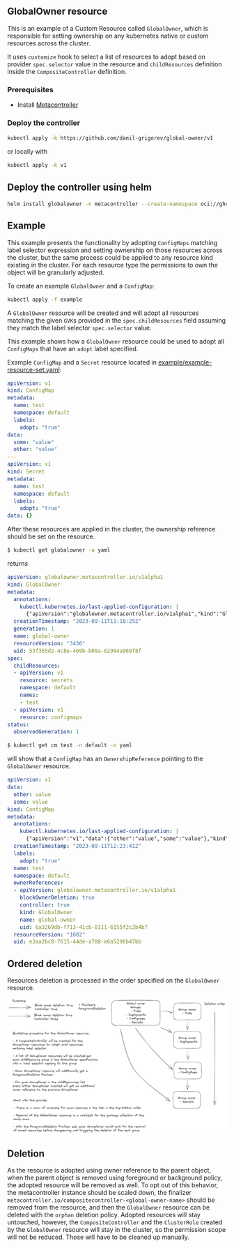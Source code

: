 ## GlobalOwner resource

This is an example of a Custom Resource called `GlobalOwner`, which is responsible for setting ownership on any kubernetes native or custom resources across the cluster.

It uses `customize` hook to select a list of resources to adopt based on provider `spec.selector` value in the resource and `childResources` definition inside the `CompositeController` definition.

### Prerequisites

* Install [Metacontroller](https://github.com/metacontroller/metacontroller)

### Deploy the controller

```sh
kubectl apply -k https://github.com/danil-grigorev/global-owner/v1
```

or locally with
```sh
kubectl apply -k v1
```

## Deploy the controller using helm

```sh
helm install globalowner -n metacontroller --create-namespace oci://ghcr.io/danil-grigorev/global-owner --version=v0.4.0
```

## Example

This example presents the functionality by adopting `ConfigMaps` matching label selector expression and setting ownership on those resources across the cluster, but the same process could be applied to any resource kind existing in the cluster. For each resource type the permissions to own the object will be granularly adjusted.

To create an example `GlobalOwner` and a `ConfigMap`:

```sh
kubectl apply -f example
```

A `GlobalOwner` resource will be created and will adopt all resources matching the given `GVK`s provided in the `spec.childResources` field assuming they match the label selector `spec.selector` value.

This example shows how a `GlobalOwner` resource could be used to adopt all `ConfigMaps` that have an `adopt` label specified.

Example `ConfigMap` and a `Secret` resource located in [example/example-resource-set.yaml](./example/example-resource-set.yaml):
```yaml
apiVersion: v1
kind: ConfigMap
metadata:
  name: test
  namespace: default
  labels:
    adopt: "true"
data:
  some: "value"
  other: "value"
---
apiVersion: v1
kind: Secret
metadata:
  name: test
  namespace: default
  labels:
    adopt: "true"
data: {}
```

After these resources are applied in the cluster, the ownership reference should be set on the resource.

```bash
$ kubectl get globalowner -o yaml
```
returns

```yaml
apiVersion: globalowner.metacontroller.io/v1alpha1
kind: GlobalOwner
metadata:
  annotations:
    kubectl.kubernetes.io/last-applied-configuration: |
      {"apiVersion":"globalowner.metacontroller.io/v1alpha1","kind":"GlobalOwner","metadata":{"annotations":{},"name":"global-owner"},"spec":{"selector":{"matchExpressions":[{"key":"skip","operator":"DoesNotExist"}]}}}
  creationTimestamp: "2023-09-11T11:18:25Z"
  generation: 1
  name: global-owner
  resourceVersion: "3436"
  uid: 53f365d2-4c8e-469b-b09a-62994a968f8f
spec:
  childResources:
  - apiVersion: v1
    resource: secrets
    namespace: default
    names:
    - test
  - apiVersion: v1
    resource: configmaps
status:
  observedGeneration: 1
```

```bash
$ kubectl get cm test -n default -o yaml
```
will show that a `ConfigMap` has an `OwnershipReference` pointing to the `GlobalOwner` resource.

```yaml
apiVersion: v1
data:
  other: value
  some: value
kind: ConfigMap
metadata:
  annotations:
    kubectl.kubernetes.io/last-applied-configuration: |
      {"apiVersion":"v1","data":{"other":"value","some":"value"},"kind":"ConfigMap","metadata":{"annotations":{},"labels":{"adopt":"true"},"name":"test","namespace":"default"}}
  creationTimestamp: "2023-09-11T12:23:41Z"
  labels:
    adopt: "true"
  name: test
  namespace: default
  ownerReferences:
  - apiVersion: globalowner.metacontroller.io/v1alpha1
    blockOwnerDeletion: true
    controller: true
    kind: GlobalOwner
    name: global-owner
    uid: 6a3269db-f713-41cb-8111-6155f2c2b4b7
  resourceVersion: "1602"
  uid: e3aa2bc8-7615-44de-a788-e6a5296b47bb
```

## Ordered deletion

Resources deletion is processed in the order specified on the `GlobalOwner` resource.

![Deletion process](./deletion.png)

## Deletion

As the resource is adopted using owner reference to the parent object, when the parent object is removed using foreground or background policy, the adopted resource will be removed as well. To opt out of this behavior, the metacontroller instance should be scaled down, the finalizer `metacontroller.io/compositecontroller-<global-owner-name>` should be removed from the resource, and then the `GlobalOwner` resource can be deleted with the `orphan` deletion policy. Adopted resources will stay untouched, however, the `CompositeController` and the `ClusterRole` created by the `GlobalOwner` resource will stay in the cluster, so the permission scope will not be reduced. Those will have to be cleaned up manually.

